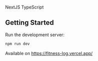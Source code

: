NextJS
TypeScript

## Getting Started

Run the development server:
```bash
npm run dev
```

Available on https://fitness-log.vercel.app/
